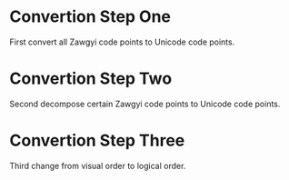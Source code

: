# Convertion Step One
First convert all Zawgyi code points to Unicode code points.

# Convertion Step Two
Second decompose certain Zawgyi code points to Unicode code points.

# Convertion Step Three
Third change from visual order to logical order.
